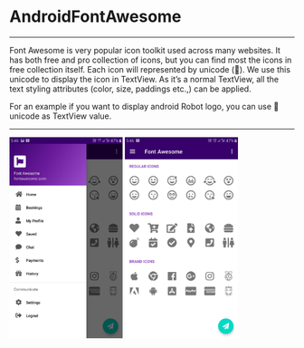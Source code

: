 # AndroidFontAwesome
<hr/>
<p>Font Awesome is very popular icon toolkit used across many websites. It has both free and pro collection of icons, but you can find most the icons in free collection itself. Each icon will represented by unicode (&#xf17b;). We use this unicode to display the icon in TextView. As it’s a normal TextView, all the text styling attributes (color, size, paddings etc.,) can be applied.
</p><p>
For an example if you want to display android Robot logo, you can use &#xf17b; unicode as TextView value.
</p><hr/>

<img width="200" hight="450" src="https://raw.githubusercontent.com/ErIMRANALAM/AndroidFontAwesome/master/Font%20Awesome_A.jpg" />

<img width="200" hight="450" src="https://raw.githubusercontent.com/ErIMRANALAM/AndroidFontAwesome/master/Font%20Awesome_B.jpg" />

